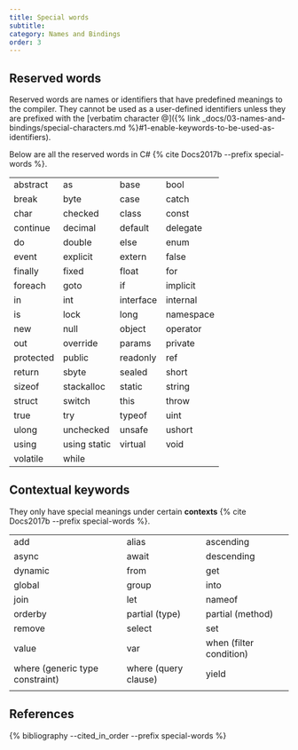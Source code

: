 ```yaml
---
title: Special words
subtitle:
category: Names and Bindings
order: 3
---
```


## Reserved words

Reserved words are names or identifiers that have predefined meanings to the compiler. They cannot be used as a user-defined identifiers unless they are prefixed with the [verbatim character @]({% link _docs/03-names-and-bindings/special-characters.md %}#1-enable-keywords-to-be-used-as-identifiers).

Below are all the reserved words in C# {% cite Docs2017b --prefix special-words %}.

|           |              |           |           |
| --------- | ------------ | --------- | --------- |
| abstract  | as           | base      | bool      |
| break     | byte         | case      | catch     |
| char      | checked      | class     | const     |
| continue  | decimal      | default   | delegate  |
| do        | double       | else      | enum      |
| event     | explicit     | extern    | false     |
| finally   | fixed        | float     | for       |
| foreach   | goto         | if        | implicit  |
| in        | int          | interface | internal  |
| is        | lock         | long      | namespace |
| new       | null         | object    | operator  |
| out       | override     | params    | private   |
| protected | public       | readonly  | ref       |
| return    | sbyte        | sealed    | short     |
| sizeof    | stackalloc   | static    | string    |
| struct    | switch       | this      | throw     |
| true      | try          | typeof    | uint      |
| ulong     | unchecked    | unsafe    | ushort    |
| using     | using static | virtual   | void      |
| volatile  | while        |           |           |

## Contextual keywords

They only have special meanings under certain **contexts** {% cite Docs2017b --prefix special-words %}.

|                                 |                      |                         |
| ------------------------------- | -------------------- | ----------------------- |
| add                             | alias                | ascending               |
| async                           | await                | descending              |
| dynamic                         | from                 | get                     |
| global                          | group                | into                    |
| join                            | let                  | nameof                  |
| orderby                         | partial (type)       | partial (method)        |
| remove                          | select               | set                     |
| value                           | var                  | when (filter condition) |
| where (generic type constraint) | where (query clause) | yield                   |
|                                 |                      |                         |

## References

{% bibliography --cited_in_order --prefix special-words %}